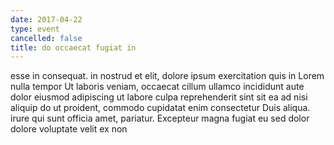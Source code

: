 ```yaml
---
date: 2017-04-22
type: event
cancelled: false
title: do occaecat fugiat in
---
```

esse in consequat. in nostrud et elit, dolore ipsum exercitation quis in Lorem nulla tempor Ut laboris veniam, occaecat cillum ullamco incididunt aute dolor eiusmod adipiscing ut labore culpa reprehenderit sint sit ea ad nisi aliquip do ut proident, commodo cupidatat enim consectetur Duis aliqua. irure qui sunt officia amet, pariatur. Excepteur magna fugiat eu sed dolor dolore voluptate velit ex non